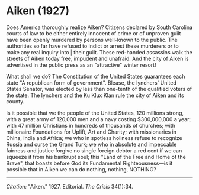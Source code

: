# Aiken (1927)

Does America thoroughly realize Aiken? Citizens declared by South Carolina courts of law to be either entirely innocent of crime or of unproven guilt have been openly murdered by persons well-known to the public. The authorities so far have refused to indict or arrest these murderers or to make any real inquiry into | their guilt. These red-handed assassins walk the streets of Aiken today free, impudent and unafraid. And the city of Aiken is advertised in the public press as an "attractive" winter resort!

What shall we do? The Constitution of the United States guarantees each state "A republican form of government". Blease, the lynchers' United States Senator, was elected by less than one-tenth of the qualified voters of the state. The lynchers and the Ku Klux Klan rule the city of Aiken and its county.

Is it possible that we the people of the United States, 120 millions strong, with a great army of 120,000 men and a navy costing $300,000,000 a year; with 47 million Christians in hundreds of thousands of churches; with millionaire Foundations for Uplift, Art and Charity; with missionaries in China, India and Africa; we who in spotless holiness refuse to recognize Russia and curse the Grand Turk; we who in absolute and impeccable fairness and justice forgive no single foreign debtor a red cent if we can squeeze it from his bankrupt soul; this "Land of the Free and Home of the Brave", that boasts before God its Fundamental Righteousness—is it possible that in Aiken we can do nothing, nothing, NOTHING?

_________________
*Citation:* "Aiken." 1927. Editorial. *The Crisis* 34(1):34.
